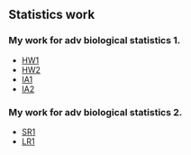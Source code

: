 ## Statistics work

### My work for adv biological statistics 1.

* [HW1](https://jakevc.github.io/stats/hws/HW1.html)
* [HW2](https://jakevc.github.io/stats/hws/hw2.html)
* [IA1](https://jakevc.github.io/stats/hws/IA1.html)
* [IA2](https://jakevc.github.io/stats/hws/IA2.html)

### My work for adv biological statistics 2.

* [SR1]()
* [LR1]()

